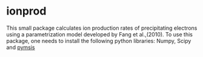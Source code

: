 # ionprod
This small package calculates ion production rates of precipitating electrons using a parametrization model developed by Fang et al.,(2010). 
To use this package, one needs to install the following python libraries: Numpy, Scipy and [pymsis](https://swxtrec.github.io/pymsis/index.html)
